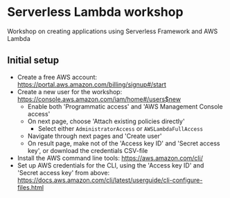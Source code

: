 # Serverless Lambda workshop

Workshop on creating applications using Serverless Framework and AWS Lambda

## Initial setup

- Create a free AWS account: https://portal.aws.amazon.com/billing/signup#/start
- Create a new user for the workshop: https://console.aws.amazon.com/iam/home#/users$new
  - Enable both 'Programmatic access' and 'AWS Management Console access'
  - On next page, choose 'Attach existing policies directly'
    - Select either `AdministratorAccess` or `AWSLambdaFullAccess`
  - Navigate through next pages and 'Create user'
  - On result page, make not of the 'Access key ID' and 'Secret access key', or download the credentials CSV-file
- Install the AWS command line tools: https://aws.amazon.com/cli/
- Set up AWS credentials for the CLI, using the 'Access key ID' and 'Secret access key' from above: https://docs.aws.amazon.com/cli/latest/userguide/cli-configure-files.html
